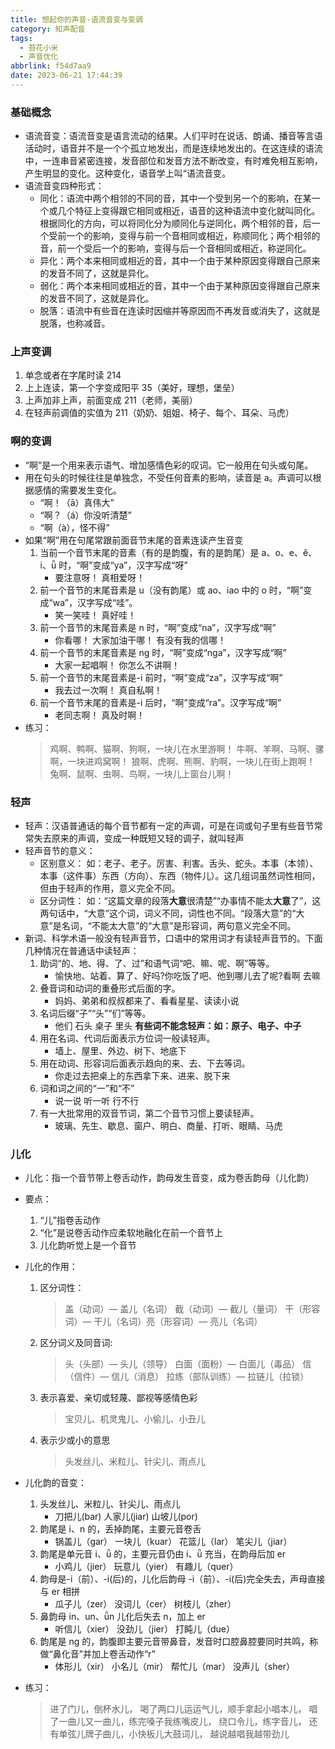```yaml
---
title: 想起你的声音-语流音变与变调
category: 知声配音
tags:
  - 苔花小米
  - 声音优化
abbrlink: f54d7aa9
date: 2023-06-21 17:44:39
---
```


### 基础概念

- 语流音变：语流音变是语言流动的结果。人们平时在说话、朗诵、播音等言语活动时，语音并不是一个个孤立地发出，而是连续地发出的。在这连续的语流中，一连串音紧密连接，发音部位和发音方法不断改变，有时难免相互影响，产生明显的变化。这种变化，语音学上叫“语流音变。
- 语流音变四种形式：
  - 同化：语流中两个相邻的不同的音，其中一个受到另一个的影响，在某一个或几个特征上变得跟它相同或相近，语音的这种语流中变化就叫同化。根据同化的方向，可以将同化分为顺同化与逆同化，两个相邻的音，后一个受前一个的影响，变得与前一个音相同或相近，称顺同化；两个相邻的音，前一个受后一个的影响，变得与后一个音相同或相近，称逆同化。
  - 异化：两个本来相同或相近的音，其中一个由于某种原因变得跟自己原来的发音不同了，这就是异化。
  - 弱化：两个本来相同或相近的音，其中一个由于某种原因变得跟自己原来的发音不同了，这就是异化。
  - 脱落：语流中有些音在连读时因缩并等原因而不再发音或消失了，这就是脱落，也称减音。

### 上声变调

1. 单念或者在字尾时读 214
2. 上上连读，第一个字变成阳平 35（美好，理想，堡垒）
3. 上声加非上声，前面变成 211（老师，美丽）
4. 在轻声前调值的实值为 211（奶奶、姐姐、椅子、每个、耳朵、马虎）

### 啊的变调

- “啊”是一个用来表示语气、增加感情色彩的叹词。它一般用在句头或句尾。
- 用在句头的时候往往是单独念，不受任何音素的影响，读音是 a。声调可以根据感情的需要发生变化。
  - “啊！（ā）真伟大”
  - “啊？（á）你没听清楚”
  - “啊（à），怪不得”
- 如果“啊”用在句尾常跟前面音节末尾的音素连读产生音变
  1. 当前一个音节末尾的音素（有的是韵腹，有的是韵尾）是 a、o、e、ê、i、ǖ 时，“啊”变成“ya”，汉字写成“呀”
     - 要注意呀！ 真相爱呀！
  2. 前一个音节的末尾音素是 u（没有韵尾）或 ao、iao 中的 o 时，“啊”变成“wa”，汉字写成“哇”。
     - 笑一笑哇！ 真好哇！
  3. 前一个音节的末尾音素是 n 时，“啊”变成“na”，汉字写成“啊”
     - 你看哪！ 大家加油干哪！ 有没有我的信哪！
  4. 前一个音节的末尾音素是 ng 时，“啊”变成“nga”，汉字写成“啊”
     - 大家一起唱啊！ 你怎么不讲啊！
  5. 前一个音节的末尾音素是-i 前时，“啊”变成“za”，汉字写成“啊”
     - 我去过一次啊！ 真自私啊！
  6. 前一个音节末尾的音素是-i 后时，“啊”变成“ra”。汉字写成“啊”
     - 老同志啊！ 真及时啊！
- 练习：
  > 鸡啊、鸭啊、猫啊、狗啊，一块儿在水里游啊！
  > 牛啊、羊啊、马啊、骡啊，一块进鸡窝啊！
  > 狼啊、虎啊、熊啊、豹啊，一块儿在街上跑啊！
  > 兔啊、鼠啊、虫啊、鸟啊，一块儿上窗台儿啊！

### 轻声

- 轻声：汉语普通话的每个音节都有一定的声调，可是在词或句子里有些音节常常失去原来的声调，变成一种既短又轻的调子，就叫轻声
- 轻声音节的意义：
  - 区别意义： 如：老子、老子。厉害、利害。舌头、蛇头。本事（本领）、本事（这件事）东西（方向）、东西（物件儿）。这几组词虽然词性相同，但由于轻声的作用，意义完全不同。
  - 区分词性： 如：“这篇文章的段落**大意**很清楚”“办事情不能太**大意**了”，这两句话中，“大意”这个词，词义不同，词性也不同。“段落大意”的“大意”是名词，“不能太大意”的“大意”是形容词，两句意义完全不同。
- 新词、科学术语一般没有轻声音节，口语中的常用词才有读轻声音节的。下面几种情况在普通话中读轻声：
  1. 助词“的、地、得、了、过”和语气词“吧、嘛、呢、啊”等等。
     - 愉快地、站着、算了、好吗?你吃饭了吧、他到哪儿去了呢?看啊 去嘛
  2. 叠音词和动词的重叠形式后面的字。
     - 妈妈、弟弟和叔叔都来了、看看星星、读读小说
  3. 名词后缀“子”“头”“们”等等。
     - 他们 石头 桌子 里头 **有些词不能念轻声：如：原子、电子、中子**
  4. 用在名词、代词后面表示方位词一般读轻声。
     - 墙上、屋里、外边、树下、地底下
  5. 用在动词、形容词后面表示趋向的来、去、下去等词。
     - 你走过去把桌上的东西拿下来、进来、脱下来
  6. 词和词之间的“一”和“不”
     - 说一说 听一听 行不行
  7. 有一大批常用的双音节词，第二个音节习惯上要读轻声。
     - 玻璃、先生、歇息、窗户、明白、商量、打听、眼睛、马虎

### 儿化

- 儿化：指一个音节带上卷舌动作，韵母发生音变，成为卷舌韵母（儿化韵）
- 要点：
  1. “儿”指卷舌动作
  2. “化”是说卷舌动作应柔软地融化在前一个音节上
  3. 儿化韵听觉上是一个音节
- 儿化的作用：

  1. 区分词性：

     > 盖（动词）— 盖儿（名词） 截（动词）— 截儿（量词）
     > 干（形容词）— 干儿（名词）亮（形容词）— 亮儿（名词）

  2. 区分词义及同音词:
     > 头（头部）— 头儿（领导） 白面（面粉）— 白面儿（毒品）
     > 信（信件）— 信儿（消息） 拉练（部队训练）— 拉链儿（拉锁）
  3. 表示喜爱、亲切或轻蔑、鄙视等感情色彩
     > 宝贝儿、机灵鬼儿、小偷儿、小丑儿
  4. 表示少或小的意思
     > 头发丝儿、米粒儿、针尖儿、雨点儿

- 儿化韵的音变：
  1. 头发丝儿、米粒儿、针尖儿、雨点儿
     - 刀把儿(bar) 人家儿(jiar) 山坡儿(por)
  2. 韵尾是 i、n 的，丢掉韵尾，主要元音卷舌
     - 锅盖儿（gar） 一块儿（kuar） 花篮儿（lar） 笔尖儿（jiar）
  3. 韵尾是单元音 i、ǖ 的，主要元音仍由 i、ǖ 充当，在韵母后加 er
     - 小鸡儿（jier） 玩意儿（yier） 有趣儿（quer）
  4. 韵母是-i（前）、-i(后)的，儿化后韵母 -i（前）、-i(后)完全失去，声母直接与 er 相拼
     - 瓜子儿（zer） 没词儿（cer） 树枝儿（zher）
  5. 鼻韵母 in、un、ǖn 儿化后失去 n，加上 er
     - 听信儿（xier） 没劲儿（jier） 打盹儿（due）
  6. 韵尾是 ng 的，韵腹即主要元音带鼻音，发音时口腔鼻腔要同时共鸣，称做“鼻化音”并加上卷舌动作“r”
     - 体形儿（xir） 小名儿（mir） 帮忙儿（mar） 没声儿（sher）
- 练习：
  > 进了门儿，倒杯水儿，
  > 喝了两口儿运运气儿，顺手拿起小唱本儿，
  > 唱了一曲儿又一曲儿，练完嗓子我练嘴皮儿，
  > 绕口令儿，练字音儿，
  > 还有单弦儿牌子曲儿，小快板儿大鼓词儿，
  > 越说越唱我越带劲儿
